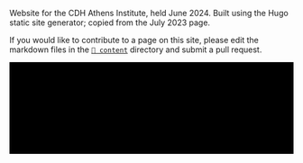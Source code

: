 Website for the CDH Athens Institute, held June 2024. Built using the Hugo static site generator; copied from the July 2023 page.

If you would like to contribute to a page on this site, please edit the markdown files in the [`📁 content`](https://github.com/Princeton-CDH/athens2023/tree/main/content) directory and submit a pull request.

![](https://raw.githubusercontent.com/Princeton-CDH/athens2023/main/static/img/ach-retro.svg)
